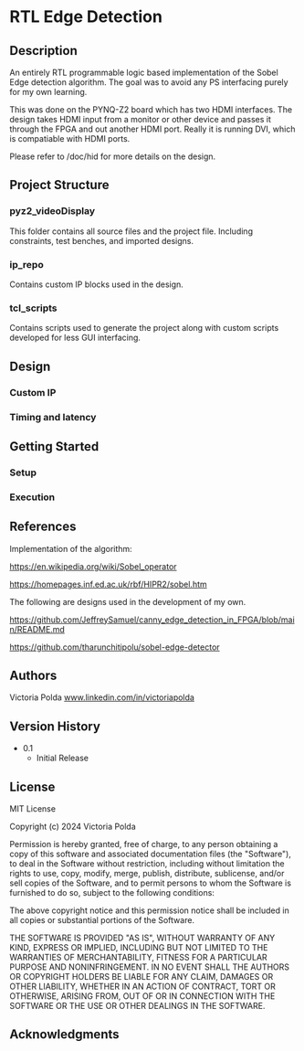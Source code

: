 # RTL Edge Detection

## Description
An entirely RTL programmable logic based implementation of the Sobel Edge detection algorithm. 
The goal was to avoid any PS interfacing purely for my own learning.

This was done on the PYNQ-Z2 board which has two HDMI interfaces.
The design takes HDMI input from a monitor or other device and passes it through the FPGA and out another HDMI port. Really it is running DVI, which is compatiable with HDMI ports.

Please refer to /doc/hid for more details on the design.

## Project Structure
### pyz2_videoDisplay
This folder contains all source files and the project file.
Including constraints, test benches, and imported designs.

### ip_repo
Contains custom IP blocks used in the design.

### tcl_scripts
Contains scripts used to generate the project along with custom scripts developed for less GUI interfacing.

## Design

### Custom IP

### Timing and latency

## Getting Started


### Setup


### Execution

## References
Implementation of the algorithm:

https://en.wikipedia.org/wiki/Sobel_operator

https://homepages.inf.ed.ac.uk/rbf/HIPR2/sobel.htm

The following are designs used in the development of my own. 

https://github.com/JeffreySamuel/canny_edge_detection_in_FPGA/blob/main/README.md

https://github.com/tharunchitipolu/sobel-edge-detector

## Authors

Victoria Polda
www.linkedin.com/in/victoriapolda

## Version History

* 0.1
    * Initial Release

## License

MIT License

Copyright (c) 2024 Victoria Polda

Permission is hereby granted, free of charge, to any person obtaining a copy
of this software and associated documentation files (the "Software"), to deal
in the Software without restriction, including without limitation the rights
to use, copy, modify, merge, publish, distribute, sublicense, and/or sell
copies of the Software, and to permit persons to whom the Software is
furnished to do so, subject to the following conditions:

The above copyright notice and this permission notice shall be included in all
copies or substantial portions of the Software.

THE SOFTWARE IS PROVIDED "AS IS", WITHOUT WARRANTY OF ANY KIND, EXPRESS OR
IMPLIED, INCLUDING BUT NOT LIMITED TO THE WARRANTIES OF MERCHANTABILITY,
FITNESS FOR A PARTICULAR PURPOSE AND NONINFRINGEMENT. IN NO EVENT SHALL THE
AUTHORS OR COPYRIGHT HOLDERS BE LIABLE FOR ANY CLAIM, DAMAGES OR OTHER
LIABILITY, WHETHER IN AN ACTION OF CONTRACT, TORT OR OTHERWISE, ARISING FROM,
OUT OF OR IN CONNECTION WITH THE SOFTWARE OR THE USE OR OTHER DEALINGS IN THE
SOFTWARE.

## Acknowledgments

